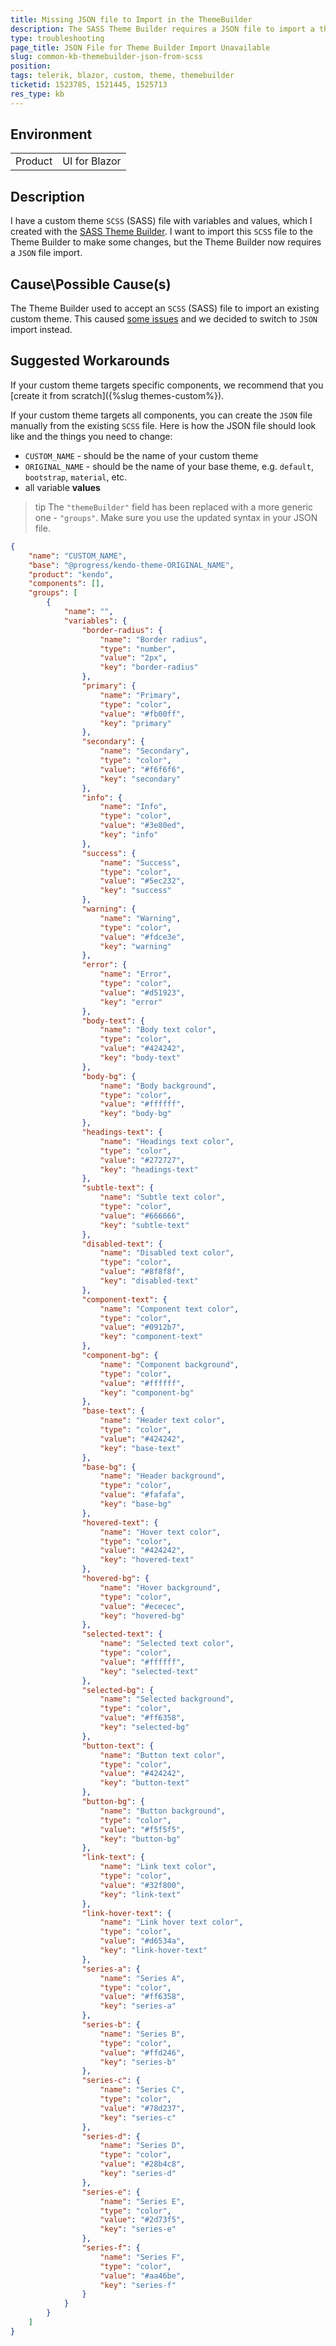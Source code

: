 ```yaml
---
title: Missing JSON file to Import in the ThemeBuilder
description: The SASS Theme Builder requires a JSON file to import a theme. Here is how to create it if you don't have it.
type: troubleshooting
page_title: JSON File for Theme Builder Import Unavailable
slug: common-kb-themebuilder-json-from-scss
position: 
tags: telerik, blazor, custom, theme, themebuilder
ticketid: 1523785, 1521445, 1525713
res_type: kb
---
```


## Environment
<table>
	<tbody>
		<tr>
			<td>Product</td>
			<td>UI for Blazor</td>
		</tr>
	</tbody>
</table>


## Description
I have a custom theme `SCSS` (SASS) file with variables and values, which I created with the [SASS Theme Builder](https://themebuilder.telerik.com/blazor-ui). I want to import this `SCSS` file to the Theme Builder to make some changes, but the Theme Builder now requires a `JSON` file import.

## Cause\Possible Cause(s)
The Theme Builder used to accept an `SCSS` (SASS) file to import an existing custom theme. This caused [some issues](https://github.com/telerik/kendo-themes/issues/2043) and we decided to switch to `JSON` import instead.

## Suggested Workarounds
If your custom theme targets specific components, we recommend that you [create it from scratch]({%slug themes-custom%}).

If your custom theme targets all components, you can create the `JSON` file manually from the existing `SCSS` file. Here is how the JSON file should look like and the things you need to change:

* `CUSTOM_NAME` - should be the name of your custom theme
* `ORIGINAL_NAME` - should be the name of your base theme, e.g. `default`, `bootstrap`, `material`, etc.
* all variable **values**

>tip The `"themeBuilder"` field has been replaced with a more generic one - `"groups"`. Make sure you use the updated syntax in your JSON file.

```json
{
    "name": "CUSTOM_NAME",
    "base": "@progress/kendo-theme-ORIGINAL_NAME",
    "product": "kendo",
    "components": [],
    "groups": [
        {
            "name": "",
            "variables": {
                "border-radius": {
                    "name": "Border radius",
                    "type": "number",
                    "value": "2px",
                    "key": "border-radius"
                },
                "primary": {
                    "name": "Primary",
                    "type": "color",
                    "value": "#fb00ff",
                    "key": "primary"
                },
                "secondary": {
                    "name": "Secondary",
                    "type": "color",
                    "value": "#f6f6f6",
                    "key": "secondary"
                },
                "info": {
                    "name": "Info",
                    "type": "color",
                    "value": "#3e80ed",
                    "key": "info"
                },
                "success": {
                    "name": "Success",
                    "type": "color",
                    "value": "#5ec232",
                    "key": "success"
                },
                "warning": {
                    "name": "Warning",
                    "type": "color",
                    "value": "#fdce3e",
                    "key": "warning"
                },
                "error": {
                    "name": "Error",
                    "type": "color",
                    "value": "#d51923",
                    "key": "error"
                },
                "body-text": {
                    "name": "Body text color",
                    "type": "color",
                    "value": "#424242",
                    "key": "body-text"
                },
                "body-bg": {
                    "name": "Body background",
                    "type": "color",
                    "value": "#ffffff",
                    "key": "body-bg"
                },
                "headings-text": {
                    "name": "Headings text color",
                    "type": "color",
                    "value": "#272727",
                    "key": "headings-text"
                },
                "subtle-text": {
                    "name": "Subtle text color",
                    "type": "color",
                    "value": "#666666",
                    "key": "subtle-text"
                },
                "disabled-text": {
                    "name": "Disabled text color",
                    "type": "color",
                    "value": "#8f8f8f",
                    "key": "disabled-text"
                },
                "component-text": {
                    "name": "Component text color",
                    "type": "color",
                    "value": "#0912b7",
                    "key": "component-text"
                },
                "component-bg": {
                    "name": "Component background",
                    "type": "color",
                    "value": "#ffffff",
                    "key": "component-bg"
                },
                "base-text": {
                    "name": "Header text color",
                    "type": "color",
                    "value": "#424242",
                    "key": "base-text"
                },
                "base-bg": {
                    "name": "Header background",
                    "type": "color",
                    "value": "#fafafa",
                    "key": "base-bg"
                },
                "hovered-text": {
                    "name": "Hover text color",
                    "type": "color",
                    "value": "#424242",
                    "key": "hovered-text"
                },
                "hovered-bg": {
                    "name": "Hover background",
                    "type": "color",
                    "value": "#ececec",
                    "key": "hovered-bg"
                },
                "selected-text": {
                    "name": "Selected text color",
                    "type": "color",
                    "value": "#ffffff",
                    "key": "selected-text"
                },
                "selected-bg": {
                    "name": "Selected background",
                    "type": "color",
                    "value": "#ff6358",
                    "key": "selected-bg"
                },
                "button-text": {
                    "name": "Button text color",
                    "type": "color",
                    "value": "#424242",
                    "key": "button-text"
                },
                "button-bg": {
                    "name": "Button background",
                    "type": "color",
                    "value": "#f5f5f5",
                    "key": "button-bg"
                },
                "link-text": {
                    "name": "Link text color",
                    "type": "color",
                    "value": "#32f800",
                    "key": "link-text"
                },
                "link-hover-text": {
                    "name": "Link hover text color",
                    "type": "color",
                    "value": "#d6534a",
                    "key": "link-hover-text"
                },
                "series-a": {
                    "name": "Series A",
                    "type": "color",
                    "value": "#ff6358",
                    "key": "series-a"
                },
                "series-b": {
                    "name": "Series B",
                    "type": "color",
                    "value": "#ffd246",
                    "key": "series-b"
                },
                "series-c": {
                    "name": "Series C",
                    "type": "color",
                    "value": "#78d237",
                    "key": "series-c"
                },
                "series-d": {
                    "name": "Series D",
                    "type": "color",
                    "value": "#28b4c8",
                    "key": "series-d"
                },
                "series-e": {
                    "name": "Series E",
                    "type": "color",
                    "value": "#2d73f5",
                    "key": "series-e"
                },
                "series-f": {
                    "name": "Series F",
                    "type": "color",
                    "value": "#aa46be",
                    "key": "series-f"
                }
            }
        }
    ]
}
```
